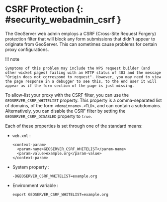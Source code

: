 # CSRF Protection {: #security_webadmin_csrf }

The GeoServer web admin employs a CSRF (Cross-Site Request Forgery) protection filter that will block any form submissions that didn't appear to originate from GeoServer. This can sometimes cause problems for certain proxy configurations.

!!! note

    Symptoms of this problem may include the WPS request builder (and other wicket pages) failing with an HTTP status of 403 and the message "Origin does not correspond to request". However, you may need to view the page response in a debugger to see this, to the end user it will appear as if the form section of the page is just missing.

To allow-list your proxy with the CSRF filter, you can use the `GEOSERVER_CSRF_WHITELIST` property. This property is a comma-separated list of domains, of the form `<domainname>.<TLD>`, and can contain a subdomains. Alternatively, you can disable the CSRF filter by setting the `GEOSERVER_CSRF_DISABLED` property to `true`.

Each of these properties is set through one of the standard means:

-   `web.xml` :

        <context-param>
          <param-name>GEOSERVER_CSRF_WHITELIST</param-name>
          <param-value>example.org</param-value>
        </context-param>

-   System property :

        -DGEOSERVER_CSRF_WHITELIST=example.org

-   Environment variable :

        export GEOSERVER_CSRF_WHITELIST=example.org
